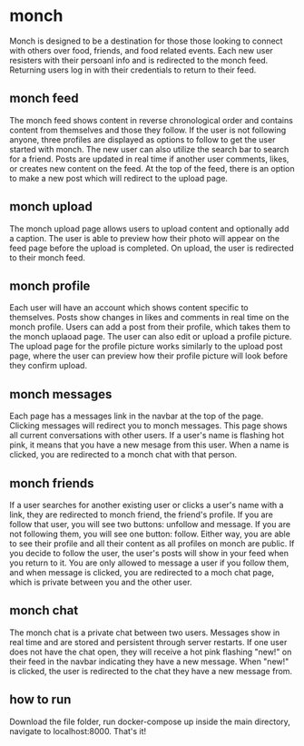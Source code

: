 # monch

Monch is designed to be a destination for those those looking to connect with others over food, friends, and food related events. Each new user resisters with their persoanl info and is redirected to the monch feed. Returning users log in with their credentials to return to their feed.

## monch feed

The monch feed shows content in reverse chronological order and contains content from themselves and those they follow. If the user is not following anyone, three profiles are displayed as options to follow to get the user started with monch. The new user can also utilize the search bar to search for a friend. Posts are updated in real time if another user comments, likes, or creates new content on the feed. At the top of the feed, there is an option to make a new post which will redirect to the upload page.

## monch upload

The monch upload page allows users to upload content and optionally add a caption. The user is able to preview how their photo will appear on the feed page before the upload is completed. On upload, the user is redirected to their monch feed.

## monch profile

Each user will have an account which shows content specific to themselves. Posts show changes in likes and comments in real time on the monch profile. Users can add a post from their profile, which takes them to the monch uplaoad page. The user can also edit or upload a profile picture. The upload page for the profile picture works similarly to the upload post page, where the user can preview how their profile picture will look before they confirm upload.

## monch messages

Each page has a messages link in the navbar at the top of the page. Clicking messages will redirect you to monch messages. This page shows all current conversations with other users. If a user's name is flashing hot pink, it means that you have a new mesage from this user. When a name is clicked, you are redirected to a monch chat with that person.

## monch friends

If a user searches for another existing user or clicks a user's name with a link, they are redirected to monch friend, the friend's profile. If you are follow that user, you will see two buttons: unfollow and message. If you are not following them, you will see one button: follow. Either way, you are able to see their profile and all their content as all profiles on monch are public. If you decide to follow the user, the user's posts will show in your feed when you return to it. You are only allowed to message a user if you follow them, and when message is clicked, you are redirected to a moch chat page, which is private between you and the other user.

## monch chat

The monch chat is a private chat between two users. Messages show in real time and are stored and persistent through server restarts. If one user does not have the chat open, they will receive a hot pink flashing "new!" on their feed in the navbar indicating they have a new message. When "new!" is clicked, the user is redirected to the chat they have a new message from.

## how to run

Download the file folder, run docker-compose up inside the main directory, navigate to localhost:8000. That's it!
